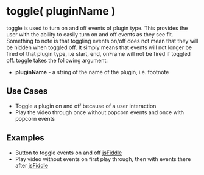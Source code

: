 toggle( pluginName )
====================

toggle is used to turn on and off events of plugin type.  This provides the user with the ability to easily turn on and off events as they see fit. Something to note is that toggling events on/off does not mean that they will be hidden when toggled off.  It simply means that events will not longer be fired of that plugin type, i.e start, end, onFrame will not be fired if toggled off. toggle takes the following argument:

* **pluginName** - a string of the name of the plugin, i.e. footnote

Use Cases
---------

* Toggle a plugin on and off because of a user interaction
* Play the video through once without popcorn events and once with popcorn events

Examples
---------

* Button to toggle events on and off [jsFiddle](http://jsfiddle.net/popcornjs/RbVKJ/1/)
* Play video without events on first play through, then with events there after [jsFiddle](http://jsfiddle.net/popcornjs/McBEv/)
